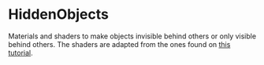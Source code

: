 # HiddenObjects
Materials and shaders to make objects invisible behind others or only visible behind others. The shaders are adapted from the ones found on [this tutorial](https://www.ronja-tutorials.com/2018/08/18/stencil-buffers.html).
